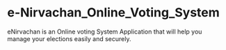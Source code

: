 # e-Nirvachan_Online_Voting_System
eNirvachan is an Online voting System Application that will help you manage your elections easily and securely.
